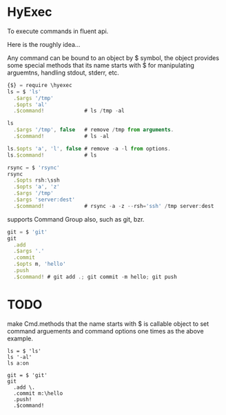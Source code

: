 # HyExec

To execute commands in fluent api.

Here is the roughly idea...

Any command can be bound to an object by $ symbol,
the object provides some special methods that its name starts with $ for
manipulating arguemtns, handling stdout, stderr, etc.

```javascript
{$} = require \hyexec
ls = $ 'ls'
  .$args '/tmp'
  .$opts 'al'
  .$command!             # ls /tmp -al

ls
  .$args '/tmp', false   # remove /tmp from arguments.
  .$command!             # ls -al

ls.$opts 'a', 'l', false # remove -a -l from options.
ls.$command!             # ls
```

```javascript
rsync = $ 'rsync'
rsync
  .$opts rsh:\ssh
  .$opts 'a', 'z'
  .$args '/tmp'
  .$args 'server:dest'
  .$command!             # rsync -a -z --rsh='ssh' /tmp server:dest
```

supports Command Group also, such as git, bzr.

```javascript
git = $ 'git'
git
  .add
  .$args '.'
  .commit
  .$opts m, 'hello'
  .push
  .$command! # git add .; git commit -m hello; git push
```

# TODO

make Cmd.methods that the name starts with $ is callable object to set
command arguements and command options one times as the above example.

```
ls = $ 'ls'
ls '-al'
ls a:on

git = $ 'git'
git
  .add \.
  .commit m:\hello
  .push!
  .$command!
```
